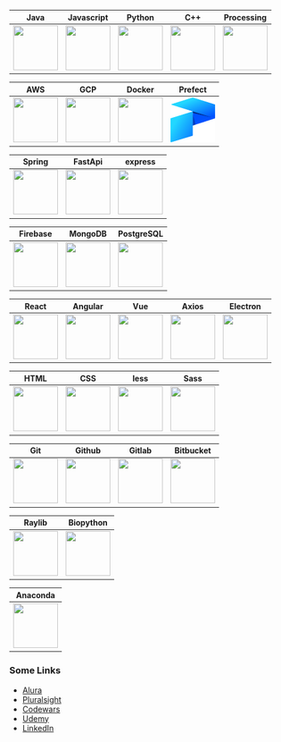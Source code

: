 | Java | Javascript | Python | C++ | Processing | 
|-|-|-|-|-|
|<img src="https://cdn.jsdelivr.net/gh/devicons/devicon@latest/icons/java/java-original.svg" width="80" height="80"/> |  <img src="https://cdn.jsdelivr.net/gh/devicons/devicon@latest/icons/javascript/javascript-original.svg" width="80" height="80"/> | <img src="https://cdn.jsdelivr.net/gh/devicons/devicon@latest/icons/python/python-original.svg" width="80" height="80"/> | <img src="https://cdn.jsdelivr.net/gh/devicons/devicon@latest/icons/cplusplus/cplusplus-original.svg" width="80" height="80" /> |<img src="https://cdn.jsdelivr.net/gh/devicons/devicon@latest/icons/processing/processing-original-wordmark.svg" width="80" height="80" /> |
          

|AWS|GCP|Docker|Prefect|
|-|-|-|-|
|<img src="https://cdn.jsdelivr.net/gh/devicons/devicon@latest/icons/amazonwebservices/amazonwebservices-plain-wordmark.svg" width="80" height="80"/>|<img src="https://cdn.jsdelivr.net/gh/devicons/devicon@latest/icons/googlecloud/googlecloud-original.svg" width="80" height="80" />|<img src="https://cdn.jsdelivr.net/gh/devicons/devicon@latest/icons/docker/docker-original.svg" width="80" height="80"/>|<img src="https://raw.githubusercontent.com/PrefectHQ/prefect/main/ui/src/assets/logos/prefect-logo-mark-gradient.svg" width="80" height="80"/>|
          
          
|Spring|FastApi|express|
|-|-|-|
|<img src="https://cdn.jsdelivr.net/gh/devicons/devicon@latest/icons/spring/spring-original.svg" width="80" height="80"/>|<img src="https://cdn.jsdelivr.net/gh/devicons/devicon@latest/icons/fastapi/fastapi-plain.svg" width="80" height="80"/>|<img src="https://icon.icepanel.io/Technology/png-shadow-512/Express.png" width="80" height="80"/>
          
|Firebase|MongoDB|PostgreSQL|
|-|-|-|
|<img src="https://cdn.jsdelivr.net/gh/devicons/devicon@latest/icons/firebase/firebase-original.svg" width="80" height="80" />|<img src="https://cdn.jsdelivr.net/gh/devicons/devicon@latest/icons/mongodb/mongodb-original.svg" width="80" height="80"/>|<img src="https://cdn.jsdelivr.net/gh/devicons/devicon@latest/icons/postgresql/postgresql-original.svg" width="80" height="80"/>|

| React | Angular | Vue | Axios|Electron|
|-|-|-|-|-|
| <img src="https://cdn.jsdelivr.net/gh/devicons/devicon@latest/icons/react/react-original.svg" width="80" height="80"/> | <img src="https://cdn.jsdelivr.net/gh/devicons/devicon@latest/icons/angular/angular-original.svg" width="80" height="80"/> |<img src="https://cdn.jsdelivr.net/gh/devicons/devicon@latest/icons/vuejs/vuejs-original.svg" width="80" height="80"/>|<img src="https://cdn.jsdelivr.net/gh/devicons/devicon@latest/icons/axios/axios-plain.svg" width="80" height="80"/>|<img src="https://cdn.jsdelivr.net/gh/devicons/devicon@latest/icons/electron/electron-original.svg" width="80" height="80"/>|

          
| HTML | CSS | less | Sass|
|-|-|-|-|
|<img src="https://cdn.jsdelivr.net/gh/devicons/devicon@latest/icons/html5/html5-original-wordmark.svg" width="80" height="80"/>|<img src="https://cdn.jsdelivr.net/gh/devicons/devicon@latest/icons/css3/css3-original-wordmark.svg" width="80" height="80"/> |<img src="https://cdn.jsdelivr.net/gh/devicons/devicon@latest/icons/less/less-plain-wordmark.svg" width="80" height="80"/> |<img src="https://cdn.jsdelivr.net/gh/devicons/devicon@latest/icons/sass/sass-original.svg" width="80" height="80"/>|
          
|Git|Github|Gitlab|Bitbucket|
|-|-|-|-|
|<img src="https://cdn.jsdelivr.net/gh/devicons/devicon@latest/icons/git/git-original.svg" width="80" height="80"/>|<img src="https://github.githubassets.com/assets/GitHub-Mark-ea2971cee799.png" width="80" height="80"/>|<img src="https://cdn.jsdelivr.net/gh/devicons/devicon@latest/icons/gitlab/gitlab-original.svg" width="80" height="80"/>|<img src="https://cdn.jsdelivr.net/gh/devicons/devicon@latest/icons/bitbucket/bitbucket-original.svg" width="80" height="80"/>|

|Raylib|Biopython|
|-|-|
|<img src="https://upload.wikimedia.org/wikipedia/commons/f/f4/Raylib_logo.png" width="80" height="80" />|<img src="https://biopython.org/assets/images/biopython_logo_white.png" width="80" height="80"/> 

|Anaconda|
|-|   
|<img src="https://cdn.jsdelivr.net/gh/devicons/devicon@latest/icons/anaconda/anaconda-original.svg" width="80" height="80"/>|
                  
### Some Links
- [Alura](https://cursos.alura.com.br/user/thauroo)
- [Pluralsight](https://app.pluralsight.com/profile/black-devx)
- [Codewars](https://www.codewars.com/users/Devxgen)
- [Udemy](https://www.udemy.com/user/thiago-rodrigues-52/)
- [LinkedIn](https://www.linkedin.com/in/thiago-dx/)

